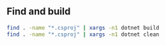 ## Find and build

```bash
find . -name "*.csproj" | xargs -n1 dotnet build
find . -name "*.csproj" | xargs -n1 dotnet clean
```